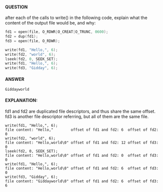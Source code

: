 #### QUESTION

after each of the calls to write() in the following code, explain what
the content of the output file would be, and why:

```c
fd1 = open(file, O_RDWR|O_CREAT|O_TRUNC, 0600);
fd2 = dup(fd1);
fd3 = open(file, O_RDWR);

write(fd1, "Hello,", 6);
write(fd2, "world", 6);
lseek(fd2, 0, SEEK_SET);
write(fd1, "Hello,", 6);
write(fd3, "Gidday", 6);
```

#### ANSWER

```
Giddayworld
```

#### EXPLANATION:
	
fd1 and fd2 are duplicated file descriptors, and thus share the same offset.
fd3 is another file descriptor referring, but all of them are the same file.

```
write(fd1, "Hello,", 6);
file content: "Hello,"        offset of fd1 and fd2: 6  offset of fd2: 0
write(fd2, "world", 6);
file content: "Hello,world\0" offset of fd1 and fd2: 12 offset of fd3: 0
lseek(fd2, 0, SEEK_SET);
file content: "Hello,world\0" offset of fd1 and fd2: 0  offset of fd3: 0
write(fd1, "Hello,", 6);
file content: "Hello,world\0" offset of fd1 and fd2: 6  offset of fd3: 0
write(fd3, "Gidday", 6);
file content: "Giddayworld\0" offset of fd1 and fd2: 6  offset of fd3: 6
```
